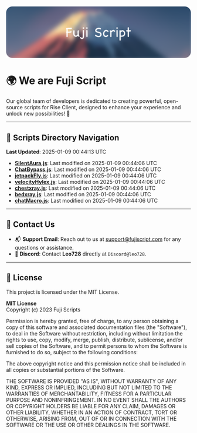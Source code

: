 ![Banner](.github/b.webp)

# 🌍 **We are Fuji Script**

Our global team of developers is dedicated to creating powerful, open-source scripts for Rise Client, designed to enhance your experience and unlock new possibilities! 🌟

---
<!-- SCRIPTS_NAVIGATION_START -->
## 📂 **Scripts Directory Navigation**

**Last Updated**: 2025-01-09 00:44:13 UTC

- **[SilentAura.js](scripts/SilentAura.js)**: Last modified on 2025-01-09 00:44:06 UTC
- **[ChatBypass.js](scripts/ChatBypass.js)**: Last modified on 2025-01-09 00:44:06 UTC
- **[jetpackFly.js](scripts/jetpackFly.js)**: Last modified on 2025-01-09 00:44:06 UTC
- **[velocityHylex.js](scripts/velocityHylex.js)**: Last modified on 2025-01-09 00:44:06 UTC
- **[chestxray.js](scripts/chestxray.js)**: Last modified on 2025-01-09 00:44:06 UTC
- **[bedxray.js](scripts/bedxray.js)**: Last modified on 2025-01-09 00:44:06 UTC
- **[chatMacro.js](scripts/chatMacro.js)**: Last modified on 2025-01-09 00:44:06 UTC

<!-- SCRIPTS_NAVIGATION_END -->

---

## 💬 **Contact Us**  
- 📬 **Support Email**: Reach out to us at [support@fujiscript.com](mailto:support@fujiscript.com) for any questions or assistance.  
- 💬 **Discord**: Contact **Leo728** directly at `Discord@leo728`.

---

## 📜 **License**

This project is licensed under the MIT License.  

**MIT License**  
Copyright (c) 2023 Fuji Scripts  

Permission is hereby granted, free of charge, to any person obtaining a copy of this software and associated documentation files (the "Software"), to deal in the Software without restriction, including without limitation the rights to use, copy, modify, merge, publish, distribute, sublicense, and/or sell copies of the Software, and to permit persons to whom the Software is furnished to do so, subject to the following conditions:  

The above copyright notice and this permission notice shall be included in all copies or substantial portions of the Software.  

THE SOFTWARE IS PROVIDED "AS IS", WITHOUT WARRANTY OF ANY KIND, EXPRESS OR IMPLIED, INCLUDING BUT NOT LIMITED TO THE WARRANTIES OF MERCHANTABILITY, FITNESS FOR A PARTICULAR PURPOSE AND NONINFRINGEMENT. IN NO EVENT SHALL THE AUTHORS OR COPYRIGHT HOLDERS BE LIABLE FOR ANY CLAIM, DAMAGES OR OTHER LIABILITY, WHETHER IN AN ACTION OF CONTRACT, TORT OR OTHERWISE, ARISING FROM, OUT OF OR IN CONNECTION WITH THE SOFTWARE OR THE USE OR OTHER DEALINGS IN THE SOFTWARE.  
